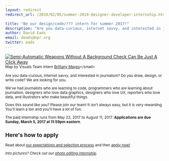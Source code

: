```yaml
---
layout: redirect
redirect_url: /2019/02/05/summer-2019-designer-developer-internship.html

title: "Be our design/code/??? intern for summer 2017!"
description: "Are you data-curious, internet savvy, and interested in journalism? Do you draw, design, or write code? We are looking for you."
author: David Eads
email: deads@npr.org
twitter: eads
---
```


[![Semi-Automatic Weapons Without A Background Check Can Be Just A Click Away](/img/posts/armslist-map.png)](http://www.npr.org/sections/alltechconsidered/2016/06/17/482483537/semi-automatic-weapons-without-a-background-check-can-be-just-a-click-away)<small>Map by Visuals Team intern [Brittany Mayes](https://twitter.com/BritRenee_)</small>

Are you data-curious, internet savvy, and interested in journalism? Do you draw, design, or write code? We are looking for you.

We've had journalists who are learning to code, programmers who are learning about journalism, designers who love data graphics, designers who love UX, reporters who love data, and illustrators who make beautiful things.

Does this sound like you? Please join our team! It isn't always easy, but it is very rewarding. You'll learn a ton and you'll have a lot of fun.

The paid internship runs from May 22, 2017 to August 11, 2017. **Applications are due Sunday, March 5, 2017 at 11:59pm eastern**.

## Here's how to apply

Read about [our expectations and selection process](/2015/10/14/how-to-apply.html) and then [apply now!](https://interns-npr.icims.com/jobs/2979/summer-2017%3a-design-development-intern/job)

*Into pictures? Check out our [photo editing internship](/2017/02/14/summer-2017-photo-internship.html).*
